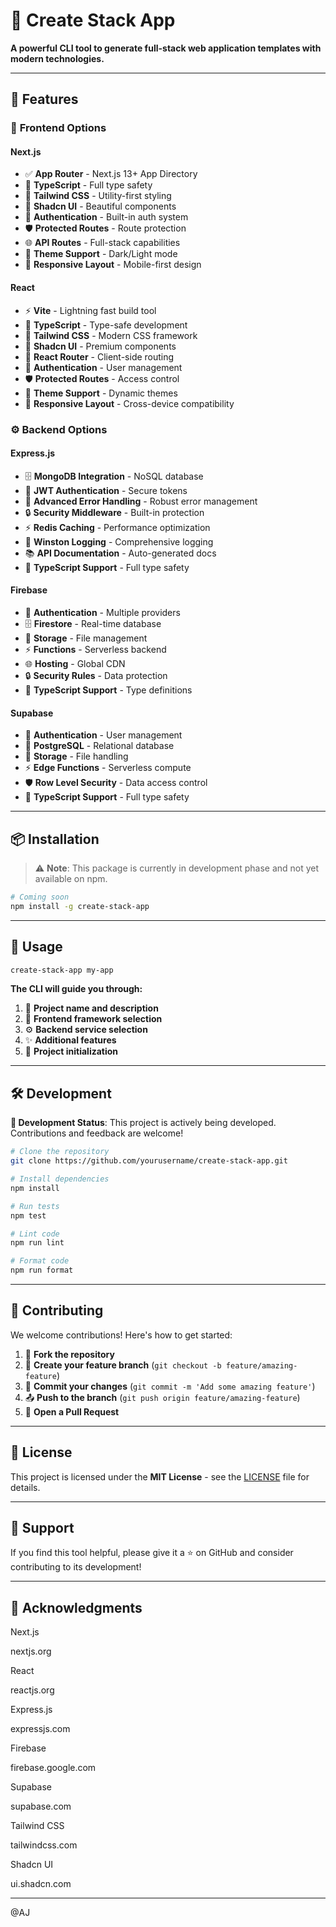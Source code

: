 

# 🚀 Create Stack App



  
  
  



**A powerful CLI tool to generate full-stack web application templates with modern technologies.**

---



## 🌟 **Features**

### 🎨 **Frontend Options**

#### **Next.js** 



- ✅ **App Router** - Next.js 13+ App Directory
- 🔧 **TypeScript** - Full type safety
- 🎨 **Tailwind CSS** - Utility-first styling
- 🧩 **Shadcn UI** - Beautiful components
- 🔐 **Authentication** - Built-in auth system
- 🛡️ **Protected Routes** - Route protection
- 🌐 **API Routes** - Full-stack capabilities
- 🌙 **Theme Support** - Dark/Light mode
- 📱 **Responsive Layout** - Mobile-first design




#### **React**



- ⚡ **Vite** - Lightning fast build tool
- 🔧 **TypeScript** - Type-safe development
- 🎨 **Tailwind CSS** - Modern CSS framework
- 🧩 **Shadcn UI** - Premium components
- 🧭 **React Router** - Client-side routing
- 🔐 **Authentication** - User management
- 🛡️ **Protected Routes** - Access control
- 🌙 **Theme Support** - Dynamic themes
- 📱 **Responsive Layout** - Cross-device compatibility




### ⚙️ **Backend Options**

#### **Express.js**



- 🗄️ **MongoDB Integration** - NoSQL database
- 🔑 **JWT Authentication** - Secure tokens
- 🚨 **Advanced Error Handling** - Robust error management
- 🔒 **Security Middleware** - Built-in protection
- ⚡ **Redis Caching** - Performance optimization
- 📝 **Winston Logging** - Comprehensive logging
- 📚 **API Documentation** - Auto-generated docs
- 🔧 **TypeScript Support** - Full type safety




#### **Firebase**



- 🔐 **Authentication** - Multiple providers
- 🗄️ **Firestore** - Real-time database
- 📁 **Storage** - File management
- ⚡ **Functions** - Serverless backend
- 🌐 **Hosting** - Global CDN
- 🔒 **Security Rules** - Data protection
- 🔧 **TypeScript Support** - Type definitions




#### **Supabase**



- 🔐 **Authentication** - User management
- 🐘 **PostgreSQL** - Relational database
- 📁 **Storage** - File handling
- ⚡ **Edge Functions** - Serverless compute
- 🛡️ **Row Level Security** - Data access control
- 🔧 **TypeScript Support** - Full type safety




---

## 📦 **Installation**

> ⚠️ **Note**: This package is currently in development phase and not yet available on npm.

```bash
# Coming soon
npm install -g create-stack-app
```

---

## 🚀 **Usage**

```bash
create-stack-app my-app
```




**The CLI will guide you through:**

1. 📝 **Project name and description**
2. 🎨 **Frontend framework selection**
3. ⚙️ **Backend service selection**
4. ✨ **Additional features**
5. 🚀 **Project initialization**




---

## 🛠️ **Development**




**🔧 Development Status**: This project is actively being developed. Contributions and feedback are welcome!




```bash
# Clone the repository
git clone https://github.com/yourusername/create-stack-app.git

# Install dependencies
npm install

# Run tests
npm test

# Lint code
npm run lint

# Format code
npm run format
```

---

## 🤝 **Contributing**




We welcome contributions! Here's how to get started:




1. 🍴 **Fork the repository**
2. 🌿 **Create your feature branch** (`git checkout -b feature/amazing-feature`)
3. 💬 **Commit your changes** (`git commit -m 'Add some amazing feature'`)
4. 📤 **Push to the branch** (`git push origin feature/amazing-feature`)
5. 🔄 **Open a Pull Request**

---

## 📄 **License**

This project is licensed under the **MIT License** - see the [LICENSE](LICENSE) file for details.

---

## 💪 **Support**




If you find this tool helpful, please give it a ⭐ on GitHub and consider contributing to its development!




---

## 🙏 **Acknowledgments**






  Next.js

  nextjs.org





  React

  reactjs.org





  Express.js

  expressjs.com





  Firebase

  firebase.google.com





  Supabase

  supabase.com





  Tailwind CSS

  tailwindcss.com





  Shadcn UI

  ui.shadcn.com






---




@AJ

